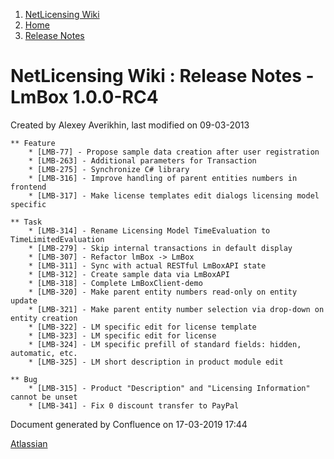 1.  [NetLicensing Wiki](index.html)
2.  [Home](Home_11010214.html)
3.  [Release Notes](Release-Notes_11010240.html)

<span id="title-text"> NetLicensing Wiki : Release Notes - LmBox 1.0.0-RC4 </span>
==================================================================================

Created by <span class="author"> Alexey Averikhin</span>, last modified
on 09-03-2013

    ** Feature
        * [LMB-77] - Propose sample data creation after user registration
        * [LMB-263] - Additional parameters for Transaction
        * [LMB-275] - Synchronize C# library
        * [LMB-316] - Improve handling of parent entities numbers in frontend
        * [LMB-317] - Make license templates edit dialogs licensing model specific

    ** Task
        * [LMB-314] - Rename Licensing Model TimeEvaluation to TimeLimitedEvaluation
        * [LMB-279] - Skip internal transactions in default display
        * [LMB-307] - Refactor lmBox -> LmBox 
        * [LMB-311] - Sync with actual RESTful LmBoxAPI state
        * [LMB-312] - Create sample data via LmBoxAPI
        * [LMB-318] - Complete LmBoxClient-demo 
        * [LMB-320] - Make parent entity numbers read-only on entity update
        * [LMB-321] - Make parent entity number selection via drop-down on entity creation
        * [LMB-322] - LM specific edit for license template
        * [LMB-323] - LM specific edit for license
        * [LMB-324] - LM specific prefill of standard fields: hidden, automatic, etc.
        * [LMB-325] - LM short description in product module edit

    ** Bug
        * [LMB-315] - Product "Description" and "Licensing Information" cannot be unset
        * [LMB-341] - Fix 0 discount transfer to PayPal

Document generated by Confluence on 17-03-2019 17:44

[Atlassian](http://www.atlassian.com/)
